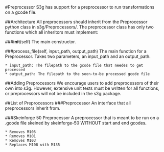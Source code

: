 #Preprocessor
S3g has support for a preprocessor to run transformations on a gcode file.

##Architecture
All preprocessors should inherit from the Preprocessor python class in s3g/Preprocessors/.  The preprocessor class has only two functions which all inheritors must implement:

###__init__(self)
The main constructor.

###process_file(self, input_path, output_path)
The main function for a Preprocessor.  Takes two parameters, an input_path and an output_path.

    * input_path: The filepath to the gcode file that needes to get processed
    * output_path: The filepath to the soon-to-be processed gcode file

##Adding Preprocessors
We encourage users to add preprocessors of their own into s3g.  However, extensive unit tests must be written for all functions, or preprocessors will not be included in the s3g package.

##List of Preprocessors
###Preprocessor
An interface that all preprocessors inherit from.

###Skeinforge 50 Preprocessor
A preprocessor that is meant to be run on a .gcode file skeined by skeinforge-50 WITHOUT start and end gcodes.

    * Removes M105
    * Removes M101
    * Removes M103
    * Replaces M108 with M135
